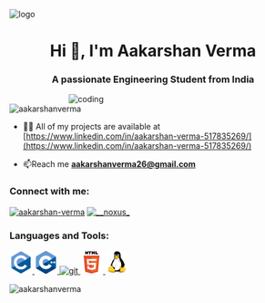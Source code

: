 ![logo](https://github.com/AakarshanVerma/AakarshanVerma/blob/main/Blue%20Yellow%20Futuristic%20Virtual%20Technology%20Blog%20Banner.png)

<h1 align="center">Hi 👋, I'm Aakarshan Verma</h1>
<h3 align="center">A passionate Engineering Student from India</h3>
<img align="right" alt="coding" width="400" src="https://user-images.githubusercontent.com/55389276/140866485-8fb1c876-9a8f-4d6a-98dc-08c4981eaf70.gif">

<p align="left"> <img src="https://komarev.com/ghpvc/?username=aakarshanverma&label=Profile%20views&color=0e75b6&style=flat" alt="aakarshanverma" /> </p>

- 👨‍💻 All of my projects are available at [https://www.linkedin.com/in/aakarshan-verma-517835269/](https://www.linkedin.com/in/aakarshan-verma-517835269/)

- 📫Reach me **aakarshanverma26@gmail.com**

<h3 align="left">Connect with me:</h3>
<p align="left">
<a href="https://linkedin.com/in/aakarshan-verma" target="blank"><img align="center" src="https://raw.githubusercontent.com/rahuldkjain/github-profile-readme-generator/master/src/images/icons/Social/linked-in-alt.svg" alt="aakarshan-verma" height="30" width="40" /></a>
<a href="https://instagram.com/__noxus_" target="blank"><img align="center" src="https://raw.githubusercontent.com/rahuldkjain/github-profile-readme-generator/master/src/images/icons/Social/instagram.svg" alt="__noxus_" height="30" width="40" /></a>
</p>

<h3 align="left">Languages and Tools:</h3>
<p align="left"> <a href="https://www.cprogramming.com/" target="_blank" rel="noreferrer"> <img src="https://raw.githubusercontent.com/devicons/devicon/master/icons/c/c-original.svg" alt="c" width="40" height="40"/> </a> <a href="https://www.w3schools.com/cpp/" target="_blank" rel="noreferrer"> <img src="https://raw.githubusercontent.com/devicons/devicon/master/icons/cplusplus/cplusplus-original.svg" alt="cplusplus" width="40" height="40"/> </a> <a href="https://git-scm.com/" target="_blank" rel="noreferrer"> <img src="https://www.vectorlogo.zone/logos/git-scm/git-scm-icon.svg" alt="git" width="40" height="40"/> </a> <a href="https://www.w3.org/html/" target="_blank" rel="noreferrer"> <img src="https://raw.githubusercontent.com/devicons/devicon/master/icons/html5/html5-original-wordmark.svg" alt="html5" width="40" height="40"/> </a> <a href="https://www.linux.org/" target="_blank" rel="noreferrer"> <img src="https://raw.githubusercontent.com/devicons/devicon/master/icons/linux/linux-original.svg" alt="linux" width="40" height="40"/> </a> </p>

<p><img align="center" src="https://github-readme-streak-stats.herokuapp.com/?user=aakarshanverma&" alt="aakarshanverma" /></p>
